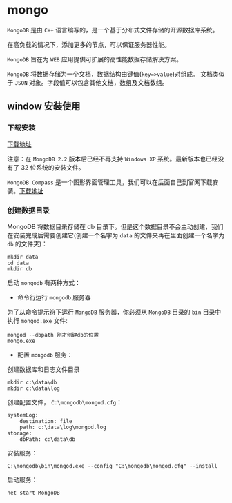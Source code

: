 # mongo

`MongoDB` 是由 `C++` 语言编写的，是一个基于分布式文件存储的开源数据库系统。

在高负载的情况下，添加更多的节点，可以保证服务器性能。

`MongoDB` 旨在为 `WEB` 应用提供可扩展的高性能数据存储解决方案。

`MongoDB` 将数据存储为一个文档，数据结构由键值(`key=>value`)对组成。
文档类似于 `JSON` 对象。字段值可以包含其他文档，数组及文档数组。

## window 安装使用

### 下载安装

[下载地址](https://www.mongodb.com/download-center/community)

注意：在 `MongoDB 2.2` 版本后已经不再支持 `Windows XP` 系统。最新版本也已经没有了 32 位系统的安装文件。

`MongoDB Compass` 是一个图形界面管理工具，我们可以在后面自己到官网下载安装。[下载地址](https://www.mongodb.com/download-center/compass)

### 创建数据目录

MongoDB 将数据目录存储在 db 目录下。但是这个数据目录不会主动创建，我们在安装完成后需要创建它(创建一个名字为 `data` 的文件夹再在里面创建一个名字为 `db` 的文件夹)：

```shell
mkdir data
cd data
mkdir db
```

启动 `mongodb` 有两种方式：

- 命令行运行 `mongodb` 服务器

为了从命令提示符下运行 `MongoDB` 服务器，你必须从 `MongoDB` 目录的 `bin` 目录中执行 `mongod.exe` 文件:

```shell
mongod --dbpath 刚才创建db的位置
mongo.exe
```

- 配置 `mongodb` 服务：

创建数据库和日志文件目录

```shell
mkdir c:\data\db
mkdir c:\data\log
```

创建配置文件， `C:\mongodb\mongod.cfg`：

```shell
systemLog:
    destination: file
    path: c:\data\log\mongod.log
storage:
    dbPath: c:\data\db
```

安装服务：

```shell
C:\mongodb\bin\mongod.exe --config "C:\mongodb\mongod.cfg" --install
```

启动服务：

```shell
net start MongoDB
```
